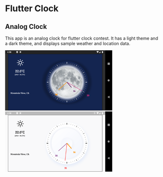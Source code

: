 # Flutter Clock

## Analog Clock

This app is an analog clock for flutter clock contest.
It has a light theme and a dark theme, and displays sample weather and location data.

<img src='analog_clock/analog_dark.png' width='350'>

<img src='analog_clock/analog_light.png' width='350'>

